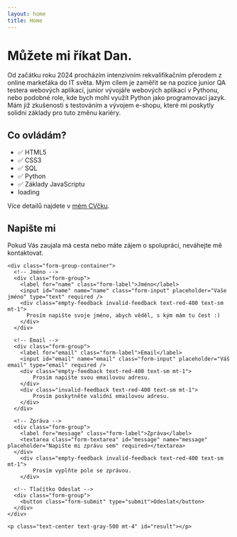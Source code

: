 ```yaml
---
layout: home
title: Home
---
```



# Můžete mi říkat Dan.
Od začátku roku 2024 procházím intenzivním rekvalifikačním přerodem z online markeťáka do IT světa. Mým cílem je zaměřit se na pozice junior QA testera webových aplikací, junior vývojáře webových aplikací v Pythonu, nebo podobné role, kde bych mohl využít Python jako programovací jazyk. Mám již zkušenosti s testováním a vývojem e-shopu, které mi poskytly solidní základy pro tuto změnu kariéry.

## Co ovládám?
- ✅ HTML5
- ✅ CSS3
- ✅ SQL
- ✅ Python
- ✅ Základy JavaScriptu
- <div>loading<span class="dots"></span></div>

Více detailů najdete v [mém CVčku](https://flowcv.com/resume/osrniic0ww).

<section class="contact-section">
  <div class="contact-intro">
    <h2 class="contact-title">Napište mi</h2>
    <p class="contact-description">
      Pokud Vás zaujala má cesta nebo máte zájem o spolupráci, neváhejte mě kontaktovat.
    </p>
  </div>

  <!-- Formulář pro odeslání zprávy -->
  <form class="contact-form needs-validation" id="form" action="https://api.web3forms.com/submit" method="POST" novalidate>
    <!-- Skryté hodnoty pro Web3Forms -->
    <input type="hidden" name="access_key" value="9cc9bff3-11a1-41eb-be20-521101ac2e1f" />
    <input type="hidden" name="subject" value="Nová zpráva přes kontaktní formulář" />
    <input type="hidden" name="from_name" value="daniel-hladik.cz" />
    <input type="hidden" name="redirect" value="{{ site.url }}/form-success/" />
    <input type="checkbox" name="botcheck" class="hidden" style="display: none;" />

    <div class="form-group-container">
      <!-- Jméno -->
      <div class="form-group">
        <label for="name" class="form-label">Jméno</label>
        <input id="name" name="name" class="form-input" placeholder="Vaše jméno" type="text" required />
        <div class="empty-feedback invalid-feedback text-red-400 text-sm mt-1">
          Prosím napište svoje jméno, abych věděl, s kým mám tu čest :)
        </div>
      </div>

      <!-- Email -->
      <div class="form-group">
        <label for="email" class="form-label">Email</label>
        <input id="email" name="email" class="form-input" placeholder="Váš email" type="email" required />
        <div class="empty-feedback text-red-400 text-sm mt-1">
            Prosím napište svou emailovou adresu.
        </div>
        <div class="invalid-feedback text-red-400 text-sm mt-1">
            Prosím poskytněte validní emailovou adresu.
        </div>
      </div>

      <!-- Zpráva -->
      <div class="form-group">
        <label for="message" class="form-label">Zpráva</label>
        <textarea class="form-textarea" id="message" name="message" placeholder="Napište mi zprávu sem" required></textarea>
      </div>
        <div class="empty-feedback invalid-feedback text-red-400 text-sm mt-1">
            Prosím vyplňte pole se zprávou.
        </div>

      <!-- Tlačítko Odeslat -->
      <div class="form-group">
        <button class="form-submit" type="submit">Odeslat</button>
      </div>
    </div>

    <p class="text-center text-gray-500 mt-4" id="result"></p>
  </form>
</section>

<script src="/assets/js/contact-form.js" defer></script>


<!--
<p class="text-center">
<a href="mailto:info@daniel-hladik.cz?subject=Pozor! Tento e-mail obsahuje 100% dobré zprávy&body=Dejte mi vědět, co máte na srdci :)" class="button">Kontaktovat emailem</a>
</p>
-->
<!--
# About

<ul>
    <li><a href="{{ site.baseurl }}/about/page">Page</a></li>
    <li><a href="{{ site.baseurl }}/cv">CV</a></li>
</ul>


Lorem ipsum dolor sit amet, consectetur adipisicing elit, sed do eiusmod tempor incididunt ut labore et dolore magna aliquaa.

This is the home page. It can be used for a short introduction. [Click here](cv) to see the full CV, and [here](assets/files/cv.pdf) to download a print version. The theme also ships with a blog: [click here](posts) to scroll posts from the most recent. Finally, [click here](404) to see a page that can't be found.

By default, the theme only contains these few pages in order to stay lean and flexible. However, it can be easily extended to accommodate more pages, [collections](https://jekyllrb.com/docs/collections/), [categories, and tags](https://jekyllrb.com/docs/posts/#tags-and-categories).

Ut enim ad minim veniam, quis nostrud exercitation ullamco laboris nisi ut aliquip ex ea commodo consequat. Duis aute irure dolor in reprehenderit in voluptate velit esse cillum dolore eu fugiat nulla pariatur. Excepteur sint occaecat cupidatat non proident, sunt in culpa qui officia deserunt mollit anim id est laborum.

Below is a list of blog posts included for illustrative purposes. Make sure to delete or modify them before deploying your website.

{% include archive.html %}
-->
